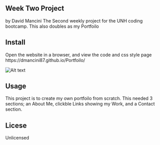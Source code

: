 <h2>Week Two Project</h2>
by David Mancini
The Second weekly project for the UNH coding bootcamp. This also doubles as my Portfoilo

<h2>Install</h2>
Open the website in a browser, and view the code and css style page
https://dmancini87.github.io/Portfoilo/

![Alt text](/assets/portfolio.png)
<h2>Usage</h2>
This project is to create my own portfoilo from scratch. This needed 3 sections; an About Me, clickble Links showing my Work, and a Contact section.

<h2>Licese</h2>
Unlicensed
